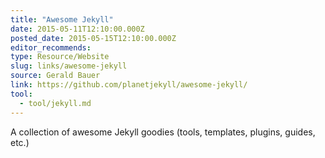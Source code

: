 ```yaml
---
title: "Awesome Jekyll"
date: 2015-05-11T12:10:00.000Z
posted_date: 2015-05-15T12:10:00.000Z
editor_recommends:
type: Resource/Website
slug: links/awesome-jekyll
source: Gerald Bauer
link: https://github.com/planetjekyll/awesome-jekyll/
tool:
  - tool/jekyll.md
---
```

A collection of awesome Jekyll goodies (tools, templates, plugins, guides, etc.)




